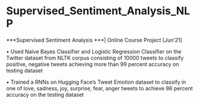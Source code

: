 # Supervised_Sentiment_Analysis_NLP

***Supervised Sentiment Analysis ***| Online Course Project 	[Jun’21] 

•	Used Naïve Bayes Classifier and Logistic Regression Classifier on the Twitter dataset from NLTK corpus consisting of 10000 tweets to classify positive, negative tweets achieving more than 99 percent accuracy on testing dataset

•	Trained a RNNs on Hugging Face’s Tweet Emotion dataset to classify in one of love, sadness, joy, surprise, fear, anger tweets to achieve 86 percent accuracy on the testing dataset 
